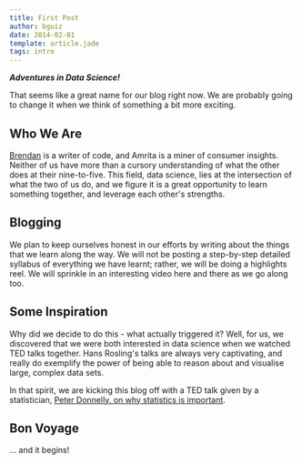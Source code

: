 ```yaml
---
title: First Post
author: bguiz
date: 2014-02-01
template: article.jade
tags: intro
---
```


***Adventures in Data Science!***

That seems like a great name for our blog right now. We are probably going to change it when we think of something a bit more exciting.

## Who We Are

[Brendan](https://twitter.com/bguiz) is a writer of code, and Amrita is a miner of consumer insights. Neither of us have more than a cursory understanding of what the other does at their nine-to-five. This field, data science, lies at the intersection of what the two of us do, and we figure it is a great opportunity to learn something together, and leverage each other's strengths.

<span class="more"></span>

## Blogging

We plan to keep ourselves honest in our efforts by writing about the things that we learn along the way. We will not be posting a step-by-step detailed syllabus of everything we have learnt; rather, we will be doing a highlights reel. We will sprinkle in an interesting video here and there as we go along too.

## Some Inspiration

Why did we decide to do this - what actually triggered it? Well, for us, we discovered that we were both interested in data science when we watched TED talks together. Hans Rosling's talks are always very captivating, and really do exemplify the power of being able to reason about and visualise large, complex data sets.

In that spirit, we are kicking this blog off with a TED talk given by a statistician, [Peter Donnelly, on why statistics is important](http://www.ted.com/talks/peter_donnelly_shows_how_stats_fool_juries.html).

## Bon Voyage

... and it begins!




